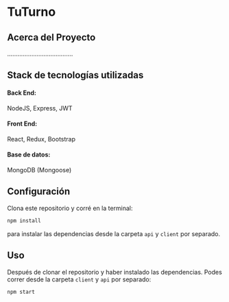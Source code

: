 # TuTurno 
## Acerca del Proyecto

......................................

## Stack de tecnologías utilizadas
#### Back End: 
NodeJS, Express, JWT
#### Front End: 
React, Redux, Bootstrap
#### Base de datos: 
MongoDB (Mongoose)


## Configuración

Clona este repositorio y corré en la terminal:
```sh 
npm install
``` 
para instalar las dependencias desde la carpeta `api` y `client` por separado.

## Uso

Después de clonar el repositorio y haber instalado las dependencias. Podes correr desde la carpeta `client` y `api` por separado:
```sh 
npm start
```